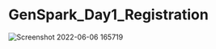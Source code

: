 # GenSpark_Day1_Registration
![Screenshot 2022-06-06 165719](https://user-images.githubusercontent.com/64383152/172248524-930a7618-1f9d-45a8-a09f-506ca43d8811.png)
